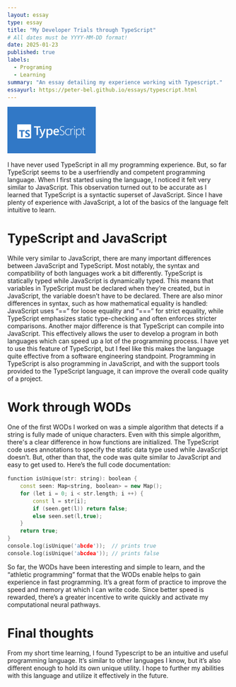 ```yaml
---
layout: essay
type: essay
title: "My Developer Trials through TypeScript"
# All dates must be YYYY-MM-DD format!
date: 2025-01-23
published: true
labels:
  - Programing
  - Learning
summary: "An essay detailing my experience working with Typescript."
essayurl: https://peter-bel.github.io/essays/typescript.html
---
```


<img width="200px" class="rounded float-start pe-4" src="../img/typeS_im.png">

I have never used TypeScript in all my programming experience. But, so far TypeScript seems to be a userfriendly and competent programming language. When I first started using the language, I noticed it felt very similar to JavaScript. This observation turned out to be accurate as I learned that TypeScript is a syntactic superset of JavaScript. Since I have plenty of experience with JavaScript, a lot of the basics of the language felt intuitive to learn. 

# TypeScript and JavaScript

While very similar to JavaScript, there are many important differences between JavaScript and TypeScript. Most notably, the syntax and compatibility of both languages work a bit differently. TypeScript is statically typed while JavaScript is dynamically typed. This means that variables in TypeScript must be declared when they’re created, but in JavaScript, the variable doesn’t have to be declared. There are also minor differences in syntax, such as how mathematical equality is handled: JavaScript uses “==” for loose equality and “===” for strict equality, while TypeScript emphasizes static type-checking and often enforces stricter comparisons. Another major difference is that TypeScript can compile into JavaScript. This effectively allows the user to develop a program in both languages which can speed up a lot of the programming process. I have yet to use this feature of TypeScript, but I feel like this makes the language quite effective from a software engineering standpoint. Programming in TypeScript is also programming in JavaScript, and with the support tools provided to the TypeScript language, it can improve the overall code quality of a project.

# Work through WODs

One of the first WODs I worked on was a simple algorithm that detects if a string is fully made of unique characters. Even with this simple algorithm, there's a clear difference in how functions are initialized. The TypeScript code uses annotations to specify the static data type used while JavaScript doesn’t. But, other than that, the code was quite similar to JavaScript and easy to get used to. Here’s the full code documentation:

```cpp
function isUnique(str: string): boolean {
    const seen: Map<string, boolean> = new Map();
    for (let i = 0; i < str.length; i ++) {
        const l = str[i];
        if (seen.get(l)) return false;
        else seen.set(l,true);
    }
    return true;
}
console.log(isUnique('abcde'));  // prints true
console.log(isUnique('abcdea')); // prints false
```
So far, the WODs have been interesting and simple to learn, and the “athletic programming” format that the WODs enable helps to gain experience in fast programming. It’s a great form of practice to improve the speed and memory at which I can write code. Since better speed is rewarded, there’s a greater incentive to write quickly and activate my computational neural pathways.

# Final thoughts

From my short time learning, I found Typescript to be an intuitive and useful programming language. It’s similar to other languages I know, but it’s also different enough to hold its own unique utility. I hope to further my abilities with this language and utilize it effectively in the future. 
